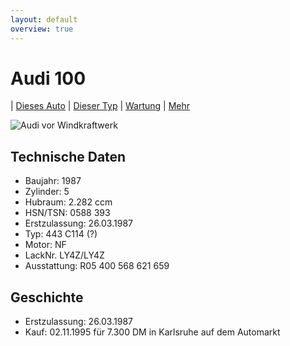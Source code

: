```yaml
---
layout: default
overview: true
---
```


# Audi 100

| [Dieses Auto](object.html) 
| [Dieser Typ](class.html) 
| [Wartung](maintenance.html) 
| [Mehr](more.html) 

![Audi vor Windkraftwerk](https://github.com/trautw/Audi100/blob/master/pictures/20160410_153740.jpg?raw=true)


## Technische Daten
* Baujahr: 1987
* Zylinder: 5
* Hubraum: 2.282 ccm
* HSN/TSN: 0588 393
* Erstzulassung: 26.03.1987
* Typ: 443 C114 (?)
* Motor: NF
* LackNr. LY4Z/LY4Z
* Ausstattung: R05 400 568 621 659

## Geschichte
* Erstzulassung: 26.03.1987
* Kauf: 02.11.1995 für 7.300 DM in Karlsruhe auf dem Automarkt
